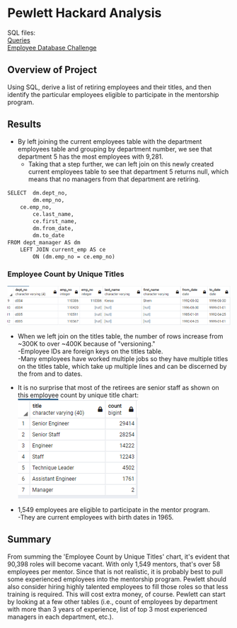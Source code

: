 # Pewlett Hackard Analysis
  
SQL files:  
[Queries](/Queries/queries.sql)  
[Employee Database Challenge](/Queries/SQL/Employee_Database_Challenge.sql)  
  
## Overview of Project
Using SQL, derive a list of retiring employees and their titles, and then identify the particular employees eligible to participate in the mentorship program.
  
## Results
* By left joining the current employees table with the department employees table and grouping by department number, we see that department 5 has the most employees with 9,281.  
	- Taking that a step further, we can left join on this newly created current employees table to see that department 5 returns null, which means that no managers from that department are retiring.  
```
SELECT  dm.dept_no,
        dm.emp_no,
	ce.emp_no,
        ce.last_name,
        ce.first_name,
        dm.from_date,
        dm.to_date
FROM dept_manager AS dm
    LEFT JOIN current_emp AS ce
        ON (dm.emp_no = ce.emp_no)
```  
### Employee Count by Unique Titles  
  
![Department 5](/Department_5.png "Department 5")  
* When we left join on the titles table, the number of rows increase from ~300K to over ~400K because of "versioning."  
	-Employee IDs are foreign keys on the titles table.  
	-Many employees have worked multiple jobs so they have multiple titles on the titles table, which take up multiple lines and can be discerned by the from and to dates.    
* It is no surprise that most of the retirees are senior staff as shown on this employee count by unique title chart:  
![Employees_By_Unique_Title](/Employees_By_Unique_Title.png "Employees_By_Unique_Title")  
  
* 1,549 employees are eligible to participate in the mentor program.   
	-They are current employees with birth dates in 1965.   
  
## Summary
From summing the 'Employee Count by Unique Titles' chart, it's evident that 90,398 roles will become vacant.  With only 1,549 mentors, that's over 58 employees per mentor.  Since that is not realistic, it is probably best to pull some experienced employees into the mentorship program.  Pewlett should also consider hiring highly talented employees to fill those roles so that less training is required.  This will cost extra money, of course.  Pewlett can start by looking at a few other tables (i.e., count of employees by department with more than 3 years of experience, list of top 3 most experienced managers in each department, etc.).    
  

